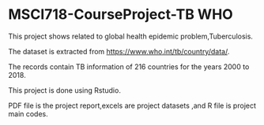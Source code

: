 # MSCI718-CourseProject-TB WHO

This project shows related to global health epidemic problem,Tuberculosis.

The dataset is extracted from https://www.who.int/tb/country/data/.

The records contain TB information of 216 countries for the years 2000 to 2018.

This project is done using Rstudio.

PDF file is the project report,excels are project datasets ,and R file is project main codes.
